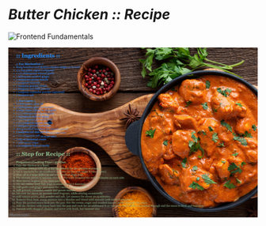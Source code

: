 # *Butter Chicken :: Recipe*

![Frontend Fundamentals](https://img.shields.io/badge/Frontend_Fundamentals-HTML5_CSS3-e34f26.svg)

![Indian Butter Chicken](https://github.com/guru-shreyansh/PIRPLE-Frontend-Fundamental-Projects/blob/master/1-Lists/Assignment%20%231%23%20Output.jpg)
